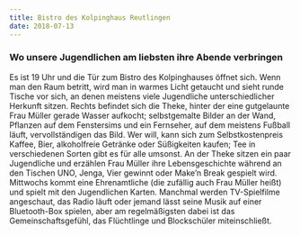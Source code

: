 ```yaml
---
title: Bistro des Kolpinghaus Reutlingen
date: 2018-07-13
---
```

### Wo unsere Jugendlichen am liebsten ihre Abende verbringen
<!--more-->
Es ist 19 Uhr und die Tür zum Bistro des Kolpinghauses öffnet sich. Wenn man den Raum betritt, wird man in warmes Licht getaucht und sieht runde Tische vor sich, an denen meistens viele Jugendliche unterschiedlicher Herkunft sitzen. Rechts befindet sich die Theke, hinter der eine gutgelaunte Frau Müller gerade Wasser aufkocht; selbstgemalte Bilder an der Wand, Pflanzen auf dem Fenstersims und ein Fernseher, auf dem meistens Fußball läuft, vervollständigen das Bild. Wer will, kann sich zum Selbstkostenpreis Kaffee, Bier, alkoholfreie Getränke oder Süßigkeiten kaufen; Tee in verschiedenen Sorten gibt es für alle umsonst. An der Theke sitzen ein paar Jugendliche und erzählen Frau Müller ihre Lebensgeschichte während an den Tischen UNO, Jenga, Vier gewinnt oder Make’n Break gespielt wird. Mittwochs kommt eine Ehrenamtliche (die zufällig auch Frau Müller heißt) und spielt mit den Jugendlichen Karten. Manchmal werden TV-Spielfilme angeschaut, das Radio läuft oder jemand lässt seine Musik auf einer Bluetooth-Box spielen, aber am regelmäßigsten dabei ist das Gemeinschaftsgefühl, das Flüchtlinge und Blockschüler miteinschließt.

